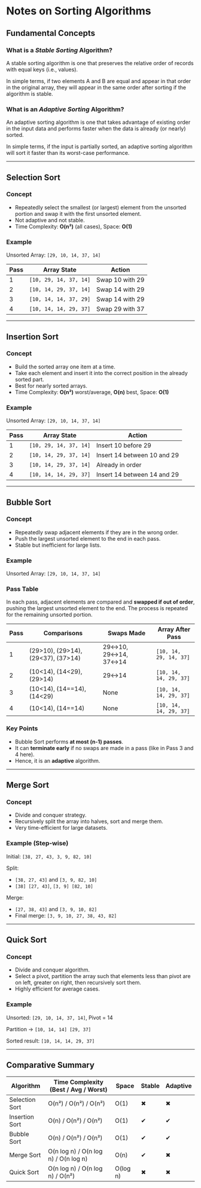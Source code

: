# Notes on Sorting Algorithms

## Fundamental Concepts
### What is a _Stable Sorting_ Algorithm?
A stable sorting algorithm is one that preserves the relative order of records with equal keys (i.e., values).

In simple terms, if two elements A and B are equal and appear in that order in the original array, they will appear in the same order after sorting if the algorithm is stable.

### What is an _Adaptive Sorting_ Algorithm?
An adaptive sorting algorithm is one that takes advantage of existing order in the input data and performs faster when the data is already (or nearly) sorted. 

In simple terms, if the input is partially sorted, an adaptive sorting algorithm will sort it faster than its worst-case performance.

---

## **Selection Sort**

### Concept

* Repeatedly select the smallest (or largest) element from the unsorted portion and swap it with the first unsorted element.
* Not adaptive and not stable.
* Time Complexity: **O(n²)** (all cases), Space: **O(1)**

### Example

Unsorted Array: `[29, 10, 14, 37, 14]`

| Pass | Array State            | Action          |
| ---- | ---------------------- | --------------- |
| 1    | `[10, 29, 14, 37, 14]` | Swap 10 with 29 |
| 2    | `[10, 14, 29, 37, 14]` | Swap 14 with 29 |
| 3    | `[10, 14, 14, 37, 29]` | Swap 14 with 29 |
| 4    | `[10, 14, 14, 29, 37]` | Swap 29 with 37 |



---

## **Insertion Sort**

### Concept

* Build the sorted array one item at a time.
* Take each element and insert it into the correct position in the already sorted part.
* Best for nearly sorted arrays.
* Time Complexity: **O(n²)** worst/average, **O(n)** best, Space: **O(1)**

### Example

Unsorted Array: `[29, 10, 14, 37, 14]`

| Pass | Array State            | Action                      |
| ---- | ---------------------- | --------------------------- |
| 1    | `[10, 29, 14, 37, 14]` | Insert 10 before 29         |
| 2    | `[10, 14, 29, 37, 14]` | Insert 14 between 10 and 29 |
| 3    | `[10, 14, 29, 37, 14]` | Already in order            |
| 4    | `[10, 14, 14, 29, 37]` | Insert 14 between 14 and 29 |

---

## **Bubble Sort**

### Concept

* Repeatedly swap adjacent elements if they are in the wrong order.
* Push the largest unsorted element to the end in each pass.
* Stable but inefficient for large lists.

### Example
Unsorted Array: `[29, 10, 14, 37, 14]`

### Pass Table
In each pass, adjacent elements are compared and **swapped if out of order**, pushing the largest unsorted element to the end. The process is repeated for the remaining unsorted portion.


| Pass | Comparisons                        | Swaps Made          | Array After Pass       |
| ---- | ---------------------------------- | ------------------- | ---------------------- |
| 1    | (29>10), (29>14), (29<37), (37>14) | 29↔10, 29↔14, 37↔14 | `[10, 14, 29, 14, 37]` |
| 2    | (10<14), (14<29), (29>14)          | 29↔14               | `[10, 14, 14, 29, 37]` |
| 3    | (10<14), (14==14), (14<29)         | None                | `[10, 14, 14, 29, 37]` |
| 4    | (10<14), (14==14)                  | None                | `[10, 14, 14, 29, 37]` |

### Key Points

* Bubble Sort performs **at most (n-1) passes**.
* It can **terminate early** if no swaps are made in a pass (like in Pass 3 and 4 here).
* Hence, it is an **adaptive** algorithm.

---

## **Merge Sort**

### Concept

* Divide and conquer strategy.
* Recursively split the array into halves, sort and merge them.
* Very time-efficient for large datasets.

### Example (Step-wise)

Initial: `[38, 27, 43, 3, 9, 82, 10]`

Split:

* `[38, 27, 43]` and `[3, 9, 82, 10]`
* `[38] [27, 43]`, `[3, 9] [82, 10]`

Merge:

* `[27, 38, 43]` and `[3, 9, 10, 82]`
* Final merge: `[3, 9, 10, 27, 38, 43, 82]`

---

## **Quick Sort**

### Concept

* Divide and conquer algorithm.
* Select a pivot, partition the array such that elements less than pivot are on left, greater on right, then recursively sort them.
* Highly efficient for average cases.

### Example

Unsorted: `[29, 10, 14, 37, 14]`, Pivot = 14

Partition → `[10, 14, 14] [29, 37]`

Sorted result: `[10, 14, 14, 29, 37]`

---

## Comparative Summary

| Algorithm      | Time Complexity (Best / Avg / Worst) | Space    | Stable | Adaptive |
| -------------- | ------------------------------------ | -------- | ------ | -------- |
| Selection Sort | O(n²) / O(n²) / O(n²)                | O(1)     | ✖      | ✖        |
| Insertion Sort | O(n) / O(n²) / O(n²)                 | O(1)     | ✔      | ✔        |
| Bubble Sort    | O(n) / O(n²) / O(n²)                 | O(1)     | ✔      | ✔        |
| Merge Sort     | O(n log n) / O(n log n) / O(n log n) | O(n)     | ✔      | ✖        |
| Quick Sort     | O(n log n) / O(n log n) / O(n²)      | O(log n) | ✖      | ✖        |
